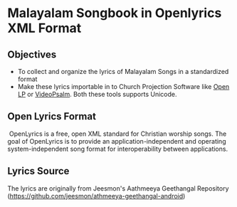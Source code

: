 # Malayalam Songbook in Openlyrics XML Format
## Objectives
  - To collect and organize the lyrics of Malayalam Songs in a standardized format
  - Make these lyrics importable in to Church Projection Software like <a href="https://openlp.org/">Open LP</a> or <a href="http://myvideopsalm.weebly.com/">VideoPsalm</a>. Both these tools supports Unicode.
  
## Open Lyrics Format
<img href="http://openlyrics.info/_images/xmlstructure.png" />
OpenLyrics is a free, open XML standard for Christian worship songs. The goal of OpenLyrics is to provide an application-independent and operating system-independent song format for interoperability between applications.

## Lyrics Source
The lyrics are originally from Jeesmon's Aathmeeya Geethangal Repository (https://github.com/jeesmon/athmeeya-geethangal-android)

